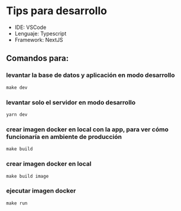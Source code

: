 # Tips para desarrollo

- IDE: VSCode
- Lenguaje: Typescript
- Framework: NextJS

## Comandos para:

### levantar la base de datos y aplicación en modo desarrollo

`make dev`

### levantar solo el servidor en modo desarrollo

`yarn dev`

### crear imagen docker en local con la app, para ver cómo funcionaría en ambiente de producción

`make build`

### crear imagen docker en local

`make build image`

### ejecutar imagen docker

`make run`
